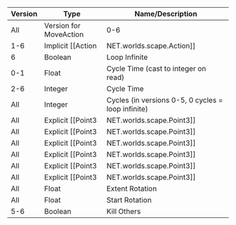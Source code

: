 | Version | Type | Name/Description |
| --- | --- | --- |
| All | Version for MoveAction | 0-6 |
| 1-6 | Implicit [[Action|NET.worlds.scape.Action]] | Action |
| 6 | Boolean | Loop Infinite |
| 0-1 | Float | Cycle Time (cast to integer on read) |
| 2-6 | Integer | Cycle Time |
| All | Integer | Cycles (in versions 0-5, 0 cycles = loop infinite) |
| All | Explicit [[Point3|NET.worlds.scape.Point3]] | Extent Point (version 0 requires Start Point subtracted from read value) |
| All | Explicit [[Point3|NET.worlds.scape.Point3]] | Start Point |
| All | Explicit [[Point3|NET.worlds.scape.Point3]] | Extent Scale (version 0 requires read value to be divided by Start Scale) |
| All | Explicit [[Point3|NET.worlds.scape.Point3]] | Start Scale |
| All | Explicit [[Point3|NET.worlds.scape.Point3]] | Extent Spin |
| All | Explicit [[Point3|NET.worlds.scape.Point3]] | Start Spin |
| All | Float | Extent Rotation |
| All | Float | Start Rotation |
| 5-6 | Boolean | Kill Others |

